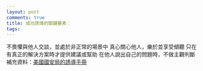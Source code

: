 ```yaml
---
layout: post
comments: true
title: 成功誘導的關鍵要素：
tags: 
---
```

不畏懼與他人交談，並處於非正常的場景中
真心關心他人，樂於並享受傾聽
只在有真正的解決方案時才提供建議或幫助
在他人說出自己的問題時，不做主觀判斷
補充資料：[美國國安局的誘導手冊](http://www.social-engineer.org/wiki/archives/BlogPosts/ocso-elicitation-brochure.pdf)

